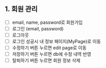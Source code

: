 ## 1. 회원 관리
- [ ] email, name, password로 회원가입
- [ ] 로그인 (email, password)
- [ ] 로그아웃
- [ ] 로그인 성공시 내 정보 페이지(MyPage)로 이동
- [ ] 수정하기 버튼 누르면 edit page로 이동
- [ ] 저장하기 버튼 누르면 db에 수정 내역 반영
- [ ] 탈퇴하기 버튼 누르면 회원 정보 삭제
